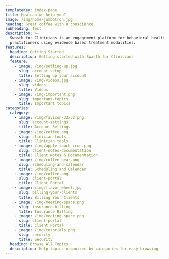```yaml
---
templateKey: index-page
title: How can we help you?
image: /img/home-jumbotron.jpg
heading: Great coffee with a conscience
subheading: Test
description: >-
  Swasth for Clinicians is an engagement platform for behavioral health
  practitioners using evidence based treatment modalities.
features:
  heading: Getting Started
  description: Getting started with Swasth for Clinicians
  feature:
    - image: /img/setting-up.jpg
      slug: account-setup
      title: Setting up your account
    - image: /img/videos.jpg
      slug: videos
      title: Videos
    - image: /img/important.png
      slug: important-topics
      title: Important topics
categories:
  category:
    - image: /img/favicon-32x32.png
      slug: account-settings
      title: Account Settings
    - image: /img/coffee.png
      slug: clinician-tools
      title: Clinician tools
    - image: /img/apple-touch-icon.png
      slug: client-notes-documentation
      title: Client Notes & Documentation
    - image: /img/coffee-gear.png
      slug: scheduling-and-calendar
      title: Scheduling and Calendar
    - image: /img/coffee.png
      slug: client-portal
      title: Client Portal
    - image: /img/flavor_wheel.jpg
      slug: billing-your-clients
      title: Billing Your Clients
    - image: /img/meeting-space.png
      slug: insurance-billing
      title: Insurance Billing
    - image: /img/meeting-space.png
      slug: client-portal
      title: Client Portal
    - image: /img/tutorials.png
      slug: security
      title: Security
  heading: Browse All Topics
  description: Help topics organized by categories for easy browsing
---
```


